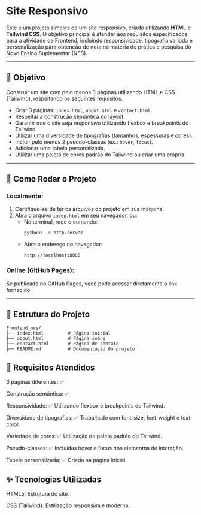 # Site Responsivo

Este é um projeto simples de um site responsivo, criado utilizando **HTML** e **Tailwind CSS**. O objetivo principal é atender aos requisitos especificados para a atividade de Frontend, incluindo responsividade, tipografia variada e personalização para obtenção de nota na matéria de prática e pesquisa do Novo Ensino Suplementar (NES).

---

## 🎯 **Objetivo**
Construir um site com pelo menos 3 páginas utilizando HTML e CSS (Tailwind), respeitando os seguintes requisitos:
- Criar 3 páginas: `index.html`, `about.html` e `contact.html`.
- Respeitar a construção semântica do layout.
- Garantir que o site seja responsivo utilizando flexbox e breakpoints do Tailwind.
- Utilizar uma diversidade de tipografias (tamanhos, espessuras e cores).
- Incluir pelo menos 2 pseudo-classes (ex.: `hover`, `focus`).
- Adicionar uma tabela personalizada.
- Utilizar uma paleta de cores padrão do Tailwind ou criar uma própria.

---

## 🚀 **Como Rodar o Projeto**
### Localmente:
1. Certifique-se de ter os arquivos do projeto em sua máquina.
2. Abra o arquivo `index.html` em seu navegador, ou:
   - No terminal, rode o comando:
     ```bash
     python3 -m http.server
     ```
   - Abra o endereço no navegador:
     ```
     http://localhost:8000
     ```

### Online (GitHub Pages):
Se publicado no GitHub Pages, você pode acessar diretamente o link fornecido.

---

## 📂 **Estrutura do Projeto**
```plaintext
Frontend_nes/
├── index.html         # Página inicial
├── about.html         # Página sobre
├── contact.html       # Página de contato
├── README.md          # Documentação do projeto
```

## 🌟 Requisitos Atendidos

3 páginas diferentes: ✅

Construção semântica: ✅

Responsividade: ✅ Utilizando flexbox e breakpoints do Tailwind.

Diversidade de tipografias: ✅ Trabalhado com font-size, font-weight e text-color.

Variedade de cores: ✅ Utilização de paleta padrão do Tailwind.

Pseudo-classes: ✅ Incluídas hover e focus nos elementos de interação.

Tabela personalizada: ✅ Criada na página inicial.

## ✨ Tecnologias Utilizadas

HTML5: Estrutura do site.

CSS (Tailwind): Estilização responsiva e moderna.